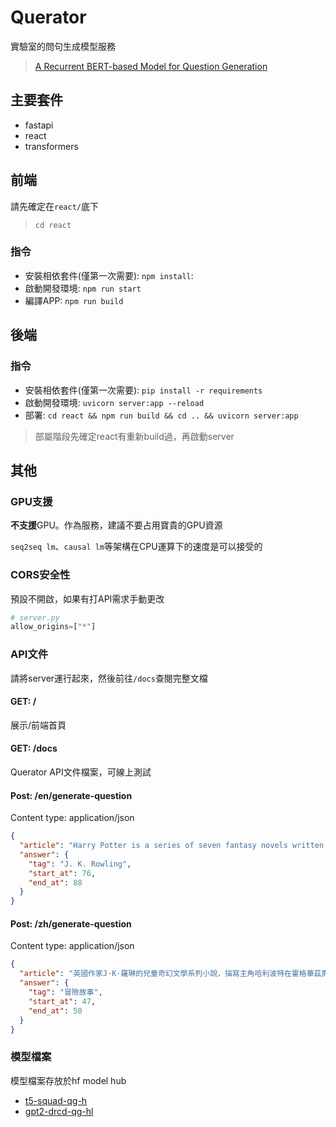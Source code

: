 # Querator
實驗室的問句生成模型服務
> [A Recurrent BERT-based Model for Question Generation](https://www.aclweb.org/anthology/D19-5821.pdf)

## 主要套件
- fastapi
- react
- transformers

## 前端
請先確定在`react/`底下
> `cd react`
### 指令
- 安裝相依套件(僅第一次需要): `npm install`: 
- 啟動開發環境: `npm run start`
- 編譯APP: `npm run build`

## 後端
### 指令
- 安裝相依套件(僅第一次需要): `pip install -r requirements`
- 啟動開發環境: `uvicorn server:app --reload`
- 部署: `cd react && npm run build && cd .. && uvicorn server:app`
> 部屬階段先確定react有重新build過，再啟動server

## 其他
### GPU支援
**不支援**GPU。作為服務，建議不要占用寶貴的GPU資源

`seq2seq lm`、`causal lm`等架構在CPU運算下的速度是可以接受的

### CORS安全性
預設不開啟，如果有打API需求手動更改
```python
# server.py
allow_origins=["*"]
```
### API文件
請將server運行起來，然後前往`/docs`查閱完整文檔
#### GET: /
展示/前端首頁
#### GET: /docs
Querator API文件檔案，可線上測試
#### Post: /en/generate-question
Content type: application/json
```json
{
  "article": "Harry Potter is a series of seven fantasy novels written by British author, J. K. Rowling.",
  "answer": {
    "tag": "J. K. Rowling",
    "start_at": 76,
    "end_at": 88
  }
}
```

#### Post: /zh/generate-question
Content type: application/json
```json
{
  "article": "英國作家J·K·羅琳的兒童奇幻文學系列小說，描寫主角哈利波特在霍格華茲魔法學校7年學習生活中的冒險故事；該系列被翻譯成75種語言",
  "answer": {
    "tag": "冒險故事",
    "start_at": 47,
    "end_at": 50
  }
}
```

### 模型檔案
模型檔案存放於hf model hub
- [t5-squad-qg-h](https://huggingface.co/p208p2002/t5-squad-qg-hl)
- [gpt2-drcd-qg-hl](https://huggingface.co/p208p2002/gpt2-drcd-qg-hl)
